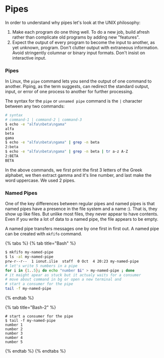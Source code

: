 # Pipes

In order to understand why pipes let's look at the UNIX philosophy:

1. Make each program do one thing well. To do a new job, build afresh rather than complicate old programs by adding new "features".
2. Expect the output of every program to become the input to another, as yet unknown, program. Don't clutter output with extraneous information. Avoid stringently columnar or binary input formats. Don't insist on interactive input.

###  Pipes 

In Linux, the `pipe` command lets you send the output of one command to another. Piping, as the term suggests, can redirect the standard output, input, or error of one process to another for further processing.

The syntax for the `pipe` or `unnamed pipe` command is the `|` character between any two commands:

```bash
# syntax
# command-1 | command-2 | command-3
$ echo -e "alfa\nbeta\ngama" 
alfa
beta
gama
$ echo -e "alfa\nbeta\ngama" | grep -n beta
2:beta
$ echo -e "alfa\nbeta\ngama" | grep -n beta | tr a-z A-Z
2:BETA
BETA
```

In the above commands, we first print the first 3 letters of the Greek alphabet, we then extract gamma and it's line number, and last make the word uppercase. We used 2 pipes.  

### Named Pipes

One of the key differences between regular pipes and named pipes is that named pipes have a presence in the file system and a name :\). That is, they show up like files. But unlike most files, they never appear to have contents. Even if you write a lot of data to a named pipe, the file appears to be empty.

A named pipe transfers messages one by one first in first out.  A named pipe can be created with `mkfifo` command.   

{% tabs %}
{% tab title="Bash" %}
```bash
$ mkfifo my-named-pipe
$ ls -al my-named-pipe 
prw-r--r--  1 ionut.ilie  staff  0 Oct  4 20:23 my-named-pipe
# let's write 5 numbers in a pipe
for i in {1..5}; do echo "number $i" > my-named-pipe ; done
# it maight apear as stuck but it actualy waits for a consumer
# move about command in bg or open a new terminal and
# start a consumer for the pipe
tail -f my-named-pipe 


```
{% endtab %}

{% tab title="Bash-2" %}
```
# start a consumer for the pipe
$ tail -f my-named-pipe 
number 1
number 2
number 3
number 4
number 5
```
{% endtab %}
{% endtabs %}



